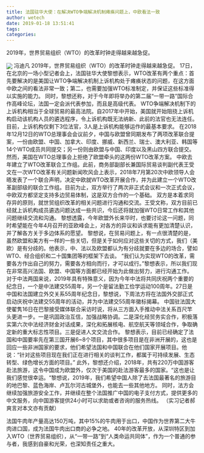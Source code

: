 ```yaml
---
title: 法国驻华大使：在解决WTO争端解决机制瘫痪问题上，中欧看法一致
author: wetech
date: 2019-01-18 13:51:41
tags: 
categories: 
---
```

2019年，世界贸易组织（WTO）的改革时钟走得越来越急促。
<!-- more -->
<img align="center" border="0" src="https://imgcdn.yicai.com/uppics/images/2019/01/f157c5d30b02a87d66d0412466a4b43d.jpg" />
冯迪凡
2019年，世界贸易组织（WTO）的改革时钟走得越来越急促。
17日，在北京的一场小型记者会上，法国驻华大使黎想表示，WTO改革有两个重点：首先要解决的是美国让WTO争端解决机制上诉机构处于瘫痪状态的问题，在这方面中欧之间的看法非常一致；第二，也需要加强WTO标准制定，并保证这些标准得以实施的能力。
同时，黎想还称，对于今年即将举办的第二届“一带一路”国际合作高峰论坛，法国一定会派代表参加，而且是高级代表。
WTO争端解决机制下的上诉机构相当于全球贸易的最高法院。自2017年中开始，美国就开始阻挠上诉机构启动该机构人员的遴选程序，令上诉机构既无法纳新、此前的法官也无法连任。目前，上诉机构仅剩下3位法官，3人是上诉机构能够运作的最基本要求。
在2018年12月12日的WTO总理事会会议前夕，中国与欧盟曾同期发布了两项改革联合提案，一份由欧盟、中国、加拿大、印度、挪威、新西兰、瑞士、澳大利亚、韩国等14个WTO成员共同提交；另一份则由欧盟与中国、印度以及黑山四方联合提交。然而，美国在WTO总理事会上拒绝了欧盟牵头的这两份WTO改革方案。
中欧去年建立了WTO改革联合工作组。此前，商务部副部长兼国际贸易谈判副代表王受文在一次WTO改革有关问题新闻吹风会上表示，2018年7月第20次中欧领导人会晤发表了一个联合声明，决定中欧就WTO改革开展合作，并为此建立一个WTO改革副部级的联合工作组。目前为止，双方举行了两次非正式会议和一次正式会议，中欧双方都坚定支持多边贸易体制，这是双方合作的一个基础。
双方是本着求同存异的原则，就世贸组织改革的相关问题进行沟通和交流。王受文称，双方目前已经就上诉机构成员遴选问题达成一些共识，今后还将就加强WTO日常工作和其他问题继续交流和沟通。
黎想透露，今年欧盟外长来华时，也要讨论这一问题，同时希望能在今年4月召开的亚欧峰会上，对各方的异议和诉求能有更加清楚认识，并了解各方关于多边体系的愿望。
黎想说，在贸易问题上，有一点很清楚的是，虽然欧盟和美方有一样的一些关切，但是关于如何应对这些关切的方式，我们（美欧）是有分歧的。他表示，中、法以及欧盟都认为有分歧就要在多边的场合，譬如WTO、经合组织和二十国集团等的框架下去谈。
“我们认为实现WTO的改革，需要各方作出自己的努力，需要各方相向而行，才可以成行。”黎想表示，所以我们现在非常高兴法国、欧盟、中国等方面都已经开始为此做出努力，进行沟通工作。
对于中法两国来说，2019年具有特殊意义，因为今年中法将共同庆祝两个重要的纪念日，一个是中法建交55周年，另一个是留法勤工俭学运动100周年。27日是中国和法国建立外交关系55周年纪念日，黎想说，下周法方将在法国外交部正式启动庆祝中法建交55周年的活动，并为中法建交55周年徽标揭幕。
中国驻法国大使翟隽16日在巴黎接受媒体联合采访时说，将从三方面入手推动中法关系百尺竿头更进一步。一是巩固政治互信，加强战略协调。二是深化经贸务实合作，积极落实第六次中法经济财金对话成果，深化和拓展核电、航空航天等领域合作，争取确定新的重大标志性项目。三是促进人文交流合作。
黎想表示，目前已经确定了法国和中国要率先在第三国开展6~8个项目，其中很多项目是在非洲开展的，这也是回应一些非洲国家的要求，他们希望法国和中国联合在他们国家开展项目。他说：“针对这些项目现在我们正在进行相关的谈判工作，都属于可持续发展、生态转型、绿色增长方面的项目。”
此外，黎想还介绍，2018年，共有220万中国游客赴法旅游，这令中国成为欧盟外，仅次于美国的赴法游客最多的国家。“这也是让我们感觉很幸运。“黎想说，2019年，我们希望中国人除了去法国最著名的旅游目的地巴黎、蓝色海岸、卢瓦尔河古城堡外，也能去一些其他地方。 同时，法方会继续加强旅游安全工作，并继续在整个法国推广中国的电子支付方式，提供更多的中文服务，向中国游客提供24小时可以求助或者咨询的服务热线。
（实习记者郝爽言对本文亦有贡献）
 
 
法国牛肉年产量高达150万吨，其中15%的牛肉用于出口，中国作为世界第二大牛肉进口国，成为法国牛肉出口商的必争之地。
40年的改革开放，从深圳特区到加入WTO（世界贸易组织），从“一带一路”到“人类命运共同体”，作为一个普通的参与者，我感到自豪和光荣，也深知责任之重大。
